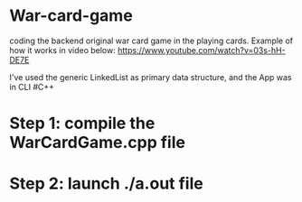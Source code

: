 # War-card-game

coding the backend original war card game in the playing cards.
Example of how it works in video below:
https://www.youtube.com/watch?v=03s-hH-DE7E

I've used the generic LinkedList as primary data structure, and the App was in CLI
#C++

# Step 1: compile the WarCardGame.cpp file
# Step 2: launch ./a.out file
